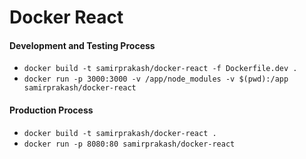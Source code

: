 # Docker React

#### Development and Testing Process

- `docker build -t samirprakash/docker-react -f Dockerfile.dev .`
- `docker run -p 3000:3000 -v /app/node_modules -v $(pwd):/app samirprakash/docker-react`

#### Production Process

- `docker build -t samirprakash/docker-react .`
- `docker run -p 8080:80 samirprakash/docker-react`
